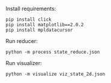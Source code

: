 Install requirements:

```
pip install click
pip install matplotlib==2.0.2
pip install mpldatacursor
```

Run reducer:
```
python -m process state_reduce.json
```

Run visualizer:
```
python -m visualize viz_state_2d.json
```